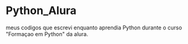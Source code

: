 # Python_Alura
 meus codigos que escrevi enquanto aprendia Python durante o curso "Formaçao em Python" da alura.
